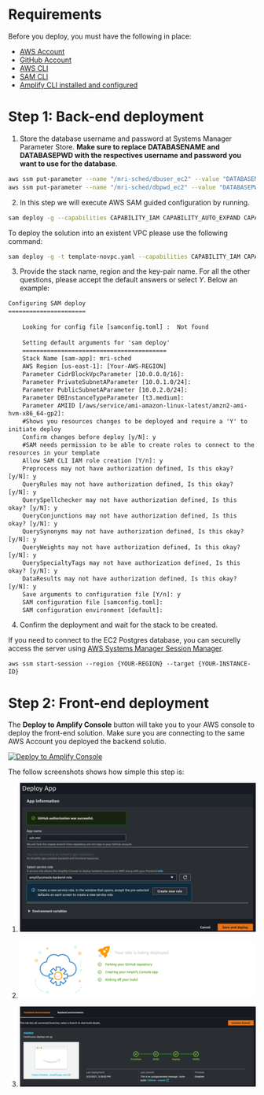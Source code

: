 # Requirements

Before you deploy, you must have the following in place:

- [AWS Account](https://aws.amazon.com/account/)
- [GitHub Account](https://github.com/)
- [AWS CLI](https://aws.amazon.com/cli/)
- [SAM CLI](https://docs.aws.amazon.com/serverless-application-model/latest/developerguide/serverless-sam-cli-install.html)
- [Amplify CLI installed and configured](https://aws-amplify.github.io/docs/cli-toolchain/quickstart#quickstart)

# Step 1: Back-end deployment

1. Store the database username and password at Systems Manager Parameter Store. **Make sure to replace DATABASENAME and DATABASEPWD with the respectives username and password you want to use for the database**.

```bash
aws ssm put-parameter --name "/mri-sched/dbuser_ec2" --value "DATABASENAME" --type SecureString --overwrite
aws ssm put-parameter --name "/mri-sched/dbpwd_ec2" --value "DATABASEPWD" --type SecureString --overwrite
```

2. In this step we will execute AWS SAM guided configuration by running.

```bash
sam deploy -g --capabilities CAPABILITY_IAM CAPABILITY_AUTO_EXPAND CAPABILITY_NAMED_IAM
```

To deploy the solution into an existent VPC please use the following command:

```bash
sam deploy -g -t template-novpc.yaml --capabilities CAPABILITY_IAM CAPABILITY_AUTO_EXPAND CAPABILITY_NAMED_IAM
```

3. Provide the stack name, region and the key-pair name. For all the other questions, please accept the default answers or select _Y_. Below an example:

```
Configuring SAM deploy
======================

	Looking for config file [samconfig.toml] :  Not found

	Setting default arguments for 'sam deploy'
	=========================================
	Stack Name [sam-app]: mri-sched
	AWS Region [us-east-1]: [Your-AWS-REGION]
	Parameter CidrBlockVpcParameter [10.0.0.0/16]:
	Parameter PrivateSubnetAParameter [10.0.1.0/24]:
	Parameter PublicSubnetAParameter [10.0.2.0/24]:
	Parameter DBInstanceTypeParameter [t3.medium]:
	Parameter AMIID [/aws/service/ami-amazon-linux-latest/amzn2-ami-hvm-x86_64-gp2]:
	#Shows you resources changes to be deployed and require a 'Y' to initiate deploy
	Confirm changes before deploy [y/N]: y
	#SAM needs permission to be able to create roles to connect to the resources in your template
	Allow SAM CLI IAM role creation [Y/n]: y
	Preprocess may not have authorization defined, Is this okay? [y/N]: y
	QueryRules may not have authorization defined, Is this okay? [y/N]: y
	QuerySpellchecker may not have authorization defined, Is this okay? [y/N]: y
	QueryConjunctions may not have authorization defined, Is this okay? [y/N]: y
	QuerySynonyms may not have authorization defined, Is this okay? [y/N]: y
	QueryWeights may not have authorization defined, Is this okay? [y/N]: y
	QuerySpecialtyTags may not have authorization defined, Is this okay? [y/N]: y
	DataResults may not have authorization defined, Is this okay? [y/N]: y
	Save arguments to configuration file [Y/n]: y
	SAM configuration file [samconfig.toml]:
	SAM configuration environment [default]:
```

4. Confirm the deployment and wait for the stack to be created.

If you need to connect to the EC2 Postgres database, you can securelly access the server using [AWS Systems Manager Session Manager](https://docs.aws.amazon.com/systems-manager/latest/userguide/session-manager.html).

```
aws ssm start-session --region {YOUR-REGION} --target {YOUR-INSTANCE-ID}
```

# Step 2: Front-end deployment

The **Deploy to Amplify Console** button will take you to your AWS console to deploy the front-end solution. Make sure you are connecting to the same AWS Account you deployed the backend solutio.

<a href="https://console.aws.amazon.com/amplify/home#/deploy?repo=https://github.com/UBC-CIC/vch-mri">
    <img src="https://oneclick.amplifyapp.com/button.svg" alt="Deploy to Amplify Console">
</a>

The follow screenshots shows how simple this step is:

1. ![alt text](../images/amplify-console-01.png)

2. ![alt text](../images/amplify-console-02.png)

3. ![alt text](../images/amplify-console-03.png)
